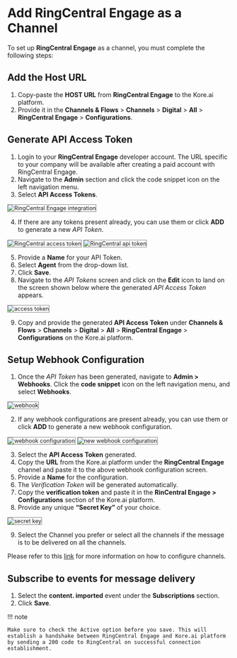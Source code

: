 # Add RingCentral Engage as a Channel

To set up **RingCentral Engage** as a channel, you must complete the following steps:


## Add the Host URL


1. Copy-paste the **HOST URL** from **RingCentral Engage** to the Kore.ai platform.
2. Provide it in the **Channels & Flows** > **Channels** > **Digital** > **All** > **RingCentral Engage** > **Configurations**.


## Generate API Access Token


1. Login to your **RingCentral Engage** developer account. The URL specific to your company will be available after creating a paid account with RingCentral Engage.
2. Navigate to the **Admin** section and click the code snippet icon on the left navigation menu.
3. Select **API Access Tokens**.
<img src="../images/ringcentral.png" alt="RingCentral Engage integration" title="RinCentral Engage integration" style="border: 1px solid gray; zoom:90%;">


4. If there are any tokens present already, you can use them or click **ADD** to generate a new _API Token_.
<img src="../images/ringcentral1.png" alt="RingCentral access token" title="RinCentral access token" style="border: 1px solid gray; zoom:90%;">
<img src="../images/ringcentral2.png" alt="RingCentral api token" title="RinCentral api token" style="border: 1px solid gray; zoom:90%;">

5. Provide a **Name** for your API Token.
6. Select **Agent** from the drop-down list.
7. Click **Save**.
8. Navigate to the _API Tokens_ screen and click on the **Edit** icon to land on the screen shown below where the generated _API Access Token_ appears.
<img src="../images/ringcentral3.png" alt="access token" title="access token" style="border: 1px solid gray; zoom:90%;">


9. Copy and provide the generated **API Access Token** under **Channels & Flows** > **Channels** > **Digital** > **All** > **RingCentral Engage** > **Configurations** on the Kore.ai platform.


## Setup Webhook Configuration



1. Once the _API Token_ has been generated, navigate to **Admin > Webhooks**. Click the **code snippet** icon on the left navigation menu, and select **Webhooks**.
<img src="../images/ringcentral4.png" alt="webhook " title="webhook" style="border: 1px solid gray; zoom:90%;">

2. If any webhook configurations are present already, you can use them or click **ADD** to generate a new webhook configuration.
<img src="../images/ringcentral5.png" alt="webhook configuration" title="webhook configuration" style="border: 1px solid gray; zoom:90%;">
<img src="../images/ringcentral6.png" alt="new webhook configuration" title="new webhook configuration" style="border: 1px solid gray; zoom:90%;">

3.  Select the **API Access Token** generated.
4. Copy the **URL** from the Kore.ai platform under the **RingCentral Engage** channel and paste it to the above webhook configuration screen.
5. Provide a **Name** for the configuration.
6. The _Verification Token_ will be generated automatically.
7. Copy the **verification token** and paste it in the **RinCentral Engage > Configurations** section of the Kore.ai platform.
8. Provide any unique **“Secret Key”** of your choice.
<img src="../images/ringcentral7.png" alt="secret key" title="secret key" style="border: 1px solid gray; zoom:90%;">

9. Select the Channel you prefer or select all the channels if the message is to be delivered on all the channels.

Please refer to this [link](https://support.ringcentral.com/engagedigital/admin/configure-entry-points.html) for more information on how to configure channels.


## Subscribe to events for message delivery


1. Select the **content. imported** event under the **Subscriptions** section.
2. Click **Save**.

!!! note

    Make sure to check the Active option before you save. This will establish a handshake between RingCentral Engage and Kore.ai platform by sending a 200 code to RingCentral on successful connection establishment.
